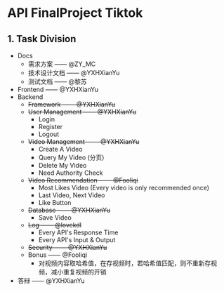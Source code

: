 # API FinalProject Tiktok

## 1. Task Division

* Docs
  * 需求方案 —— @ZY_MC
  * 技术设计文档 —— @YXHXianYu
  * 测试文档 —— @黎苏
* Frontend —— @YXHXianYu
* Backend
  * ~~Framework —— @YXHXianYu~~
  * ~~User Management —— @YXHXianYu~~
    * Login
    * Register
    * Logout
  * ~~Video Management —— @YXHXianYu~~
    * Create A Video
    * Query My Video (分页)
    * Delete My Video
    * Need Authority Check
  * ~~Video Recommendation —— @Fooliqi~~
    * Most Likes Video (Every video is only recommended once)
    * Last Video, Next Video
    * Like Button
  * ~~Database —— @YXHXianYu~~
    * Save Video
  * ~~Log —— @lovekdl~~
    * Every API's Response Time
    * Every API's Input & Output
  * ~~Security —— @YXHXianYu~~
  * Bonus —— @Fooliqi
    * 对视频内容取哈希值，在存视频时，若哈希值匹配，则不重新存视频，减小重复视频的开销
* 答辩 —— @YXHXianYu